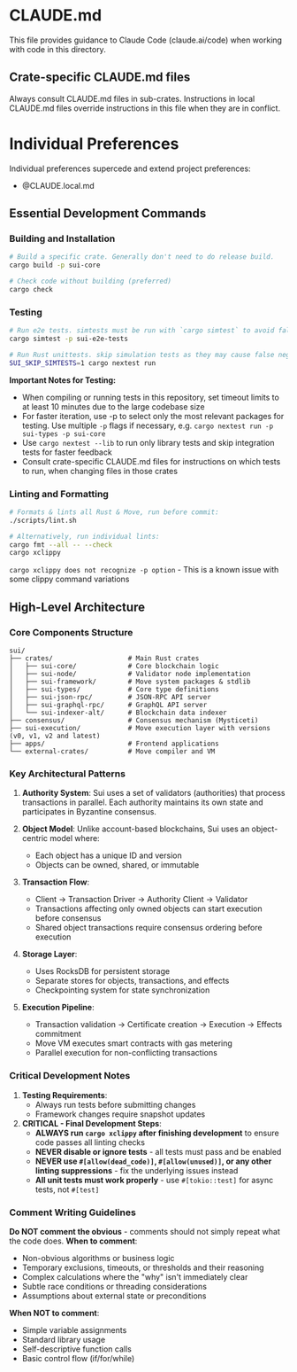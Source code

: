 # CLAUDE.md

This file provides guidance to Claude Code (claude.ai/code) when working with code in this directory.

## Crate-specific CLAUDE.md files
Always consult CLAUDE.md files in sub-crates. Instructions in local CLAUDE.md files override instructions
in this file when they are in conflict.

# Individual Preferences
Individual preferences supercede and extend project preferences:
- @CLAUDE.local.md

## Essential Development Commands

### Building and Installation

```bash
# Build a specific crate. Generally don't need to do release build.
cargo build -p sui-core

# Check code without building (preferred)
cargo check
```

### Testing

```bash
# Run e2e tests. simtests must be run with `cargo simtest` to avoid false negatives
cargo simtest -p sui-e2e-tests

# Run Rust unittests. skip simulation tests as they may cause false negatives with `cargo nextest`
SUI_SKIP_SIMTESTS=1 cargo nextest run
```

**Important Notes for Testing:**
- When compiling or running tests in this repository, set timeout limits to at least 10 minutes due to the large codebase size
- For faster iteration, use -p to select only the most relevant packages for testing. Use multiple `-p` flags if necessary, e.g. `cargo nextest run -p sui-types -p sui-core`
- Use `cargo nextest --lib` to run only library tests and skip integration tests for faster feedback
- Consult crate-specific CLAUDE.md files for instructions on which tests to run, when changing files in those crates

### Linting and Formatting

```bash
# Formats & lints all Rust & Move, run before commit:
./scripts/lint.sh

# Alternatively, run individual lints:
cargo fmt --all -- --check
cargo xclippy
```

`cargo xclippy does not recognize -p option` - This is a known issue with some clippy command variations

## High-Level Architecture

### Core Components Structure

```
sui/
├── crates/                   # Main Rust crates
│   ├── sui-core/             # Core blockchain logic
│   ├── sui-node/             # Validator node implementation
│   ├── sui-framework/        # Move system packages & stdlib
│   ├── sui-types/            # Core type definitions
│   ├── sui-json-rpc/         # JSON-RPC API server
│   ├── sui-graphql-rpc/      # GraphQL API server
│   └── sui-indexer-alt/      # Blockchain data indexer
├── consensus/                # Consensus mechanism (Mysticeti)
├── sui-execution/            # Move execution layer with versions (v0, v1, v2 and latest)
├── apps/                     # Frontend applications
└── external-crates/          # Move compiler and VM
```

### Key Architectural Patterns

1. **Authority System**: Sui uses a set of validators (authorities) that process transactions in parallel. Each authority maintains its own state and participates in Byzantine consensus.

2. **Object Model**: Unlike account-based blockchains, Sui uses an object-centric model where:
   - Each object has a unique ID and version
   - Objects can be owned, shared, or immutable

3. **Transaction Flow**:
   - Client → Transaction Driver → Authority Client → Validator
   - Transactions affecting only owned objects can start execution before consensus
   - Shared object transactions require consensus ordering before execution

4. **Storage Layer**: 
   - Uses RocksDB for persistent storage
   - Separate stores for objects, transactions, and effects
   - Checkpointing system for state synchronization

5. **Execution Pipeline**:
   - Transaction validation → Certificate creation → Execution → Effects commitment
   - Move VM executes smart contracts with gas metering
   - Parallel execution for non-conflicting transactions

### Critical Development Notes
1. **Testing Requirements**:
   - Always run tests before submitting changes
   - Framework changes require snapshot updates
2. **CRITICAL - Final Development Steps**:
   - **ALWAYS run `cargo xclippy` after finishing development** to ensure code passes all linting checks
   - **NEVER disable or ignore tests** - all tests must pass and be enabled
   - **NEVER use `#[allow(dead_code)]`, `#[allow(unused)]`, or any other linting suppressions** - fix the underlying issues instead
   - **All unit tests must work properly** - use `#[tokio::test]` for async tests, not `#[test]`

### **Comment Writing Guidelines**

**Do NOT comment the obvious** - comments should not simply repeat what the code does.
**When to comment**:
- Non-obvious algorithms or business logic
- Temporary exclusions, timeouts, or thresholds and their reasoning  
- Complex calculations where the "why" isn't immediately clear
- Subtle race conditions or threading considerations
- Assumptions about external state or preconditions

**When NOT to comment**:
- Simple variable assignments
- Standard library usage
- Self-descriptive function calls
- Basic control flow (if/for/while)
